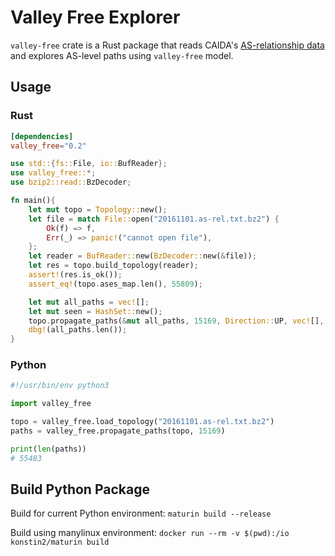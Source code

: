 # Valley Free Explorer

`valley-free` crate is a Rust package that reads CAIDA's [AS-relationship data][asrel]
and explores AS-level paths using `valley-free` model.

[asrel]: https://www.caida.org/data/as-relationships/

## Usage

### Rust

``` toml
[dependencies]
valley_free="0.2"
```

``` rust
use std::{fs::File, io::BufReader};
use valley_free::*;
use bzip2::read::BzDecoder;

fn main(){
    let mut topo = Topology::new();
    let file = match File::open("20161101.as-rel.txt.bz2") {
        Ok(f) => f,
        Err(_) => panic!("cannot open file"),
    };
    let reader = BufReader::new(BzDecoder::new(&file));
    let res = topo.build_topology(reader);
    assert!(res.is_ok());
    assert_eq!(topo.ases_map.len(), 55809);

    let mut all_paths = vec![];
    let mut seen = HashSet::new();
    topo.propagate_paths(&mut all_paths, 15169, Direction::UP, vec![], &mut seen);
    dbg!(all_paths.len());
}
```

### Python

``` python
#!/usr/bin/env python3

import valley_free

topo = valley_free.load_topology("20161101.as-rel.txt.bz2")
paths = valley_free.propagate_paths(topo, 15169)

print(len(paths))
# 55483
```

## Build Python Package

Build for current Python environment:
`maturin build --release`

Build using manylinux environment:
`docker run --rm -v $(pwd):/io konstin2/maturin build`

